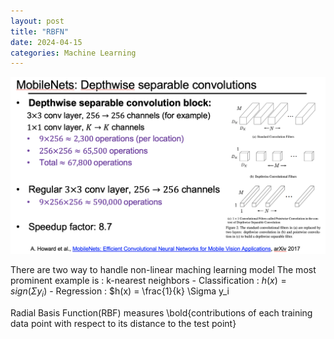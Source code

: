 ```yaml
---
layout: post
title: "RBFN"
date: 2024-04-15
categories: Machine Learning
---
```

![](/images/2024-02-18/06.png)

There are two way to handle non-linear maching learning model
The most prominent example is : 
k-nearest neighbors
     - Classification : $h(x) = sign (\Sigma y_i)$
     - Regression : $h(x) = \frac{1}{k} \Sigma y_i

Radial Basis Function(RBF) measures \bold{contributions of each training data point with respect to its distance to the test point}
 
